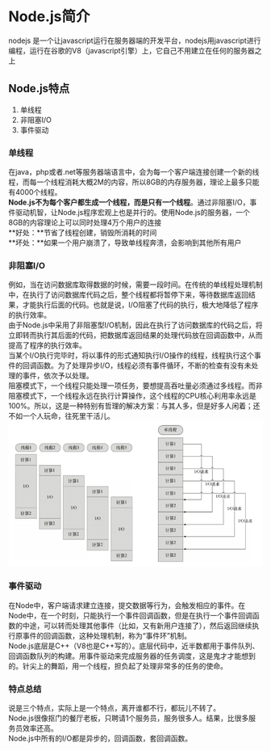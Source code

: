# Node.js简介
nodejs 是一个让javascript运行在服务器端的开发平台，nodejs用javascript进行编程，运行在谷歌的V8（javascript引擎）上，它自己不用建立在任何的服务器之上

## Node.js特点
1. 单线程
2. 非阻塞I/O
3. 事件驱动

### 单线程
在java，php或者.net等服务器端语言中，会为每一个客户端连接创建一个新的线程，而每一个线程消耗大概2M的内容，所以8GB的内存服务器，理论上最多只能有4000个线程。  
**Node.js不为每个客户都生成一个线程，而是只有一个线程**。通过非阻塞I/O，事件驱动机智，让Node.js程序宏观上也是并行的。使用Node.js的服务器，一个8GB的内容理论上可以同时处理4万个用户的连接  
**好处：**节省了线程创建，销毁所消耗的时间  
**坏处：**如果一个用户崩溃了，导致单线程奔溃，会影响到其他所有用户

### 非阻塞I/O
例如，当在访问数据库取得数据的时候，需要一段时间。在传统的单线程处理机制中，在执行了访问数据库代码之后，整个线程都将暂停下来，等待数据库返回结果，才能执行后面的代码。也就是说，I/O阻塞了代码的执行，极大地降低了程序的执行效率。  
由于Node.js中采用了非阻塞型I/O机制，因此在执行了访问数据库的代码之后，将立即转而执行其后面的代码，把数据库返回结果的处理代码放在回调函数中，从而提高了程序的执行效率。  
当某个I/O执行完毕时，将以事件的形式通知执行I/O操作的线程，线程执行这个事件的回调函数。为了处理异步I/O，线程必须有事件循环，不断的检查有没有未处理的事件，依次予以处理。  
阻塞模式下，一个线程只能处理一项任务，要想提高吞吐量必须通过多线程。而非阻塞模式下，一个线程永远在执行计算操作，这个线程的CPU核心利用率永远是100%。所以，这是一种特别有哲理的解决方案：与其人多，但是好多人闲着；还不如一个人玩命，往死里干活儿。
![单线程多线程对比](images/nodejs-one-more.png)

### 事件驱动
在Node中，客户端请求建立连接，提交数据等行为，会触发相应的事件。在Node中，在一个时刻，只能执行一个事件回调函数，但是在执行一个事件回调函数的中途，可以转而处理其他事件（比如，又有新用户连接了），然后返回继续执行原事件的回调函数，这种处理机制，称为“事件环”机制。  
Node.js底层是C++（V8也是C++写的）。底层代码中，近半数都用于事件队列、回调函数队列的构建。用事件驱动来完成服务器的任务调度，这是鬼才才能想到的。针尖上的舞蹈，用一个线程，担负起了处理非常多的任务的使命。

### 特点总结
说是三个特点，实际上是一个特点，离开谁都不行，都玩儿不转了。  
Node.js很像抠门的餐厅老板，只聘请1个服务员，服务很多人。结果，比很多服务员效率还高。  
Node.js中所有的I/O都是异步的，回调函数，套回调函数。

